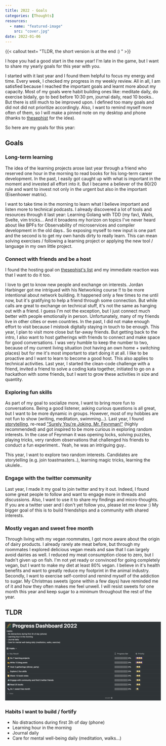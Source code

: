 ```yaml
---
title: 2022 - Goals
categories: [Thoughts]
resources:
  - name: "featured-image"
    src: "cover.jpg"
date: 2022-01-06
---
```


{{< callout text= "TLDR, the short version is at the end :) " >}}

I hope you had a good start in the new year! I'm late in the game, but I want to share my yearly goals for this year with you.

<!--more-->

I started with it last year and I found them helpful to focus my energy and time. Every week, I checked my progress in my weekly review.
All in all, I am satisfied because I reached the important goals and learnt more about my capacity. Most of my goals were habit building ones like: meditate daily, do exercise bidaily, go to bed before 10:30 pm, journal daily, read 10 books.. But there is still much to be improved upon. I defined too many goals and did not did not prioritize accordingly. Also, I want to remind myself more often of them, so I will make a pinned note on my desktop and phone (thanks to [thesephist](https://thesephist.com/posts/2021-goals/#looking-back-at-2020) for the idea).

So here are my goals for this year:

## Goals

### Long-term learning

The idea of the learning projects arose last year through a friend who reserved one hour in the morning to read books for his long-term career development. In the past, I easily got caught up with what is important in the moment and invested all effort into it. But I became a believer of the 80/20 rule and want to invest not only in the urgent but also in the important (Eisenhower matrix).

I want to take time in the morning to learn what I believe important and listen more to technical podcasts. I already discovered a lot of tools and resources through it last year: Learning Golang with TDD (my fav), Wails, Svelte, vim tricks... And it broadens my horizon on topics I've never heard about like BPFs for Observability of microservices and compiler development in the old days..
So exposing myself to new input is one part and the second is to get my own hands dirty to really learn. This can mean solving exercises / following a learning project or applying the new tool / language in my own little project.

### Connect with friends and be a host

I found the hosting goal on [thesephist's list](https://thesephist.com/posts/2021-goals/#looking-back-at-2020) and my immediate reaction was that I want to do it too.

I love to get to know new people and exchange on interests. Jordan Harbinger got me intrigued with his Networking course !! to be more intentional about network building. It happened only a few times to me until now, but it's gratifying to help a friend through some connection. But while calls are great to exchange on technical stuff, it's not the same as hanging out with a friend. I guess I'm not the exception, but I just connect much better with people emotionally in person. Unfortunately, many of my friends live in other cities or even countries. In the past, I did not make enough effort to visit because I mistook digitally staying in touch to be enough.
This year, I plan to visit more close but far-away friends.
But getting back to the intro, I also want to host gatherings with friends to connect and make space for good conversations. I was very humble to keep the number to two, because of my current living situation (not having an own home + switching places) but for me it's most important to start doing it at all.
I like to be proactive and I want to learn to become a good host.
This also applies to technical activities. Last year, I started the clean-code challenge with a friend, invited a friend to solve a coding kata together, initiated to go on a hackathon with some friends, but I want to grow these activities in size and quantity.

### Exploring fun skills

As part of my goal to socialize more, I want to bring more fun to conversations. Being a good listener, asking curious questions is all great, but I want to be more dynamic in groups. However, most of my hobbies are not fun to show (writing, meditation, swimming...). Last year, I found [storytelling](/books/storyworthy/), re-read ["Surely You're Joking, Mr. Feynman!"](https://www.goodreads.com/book/show/35167685-surely-you-re-joking-mr-feynman) (highly recommended) and got inspired to be more curious in exploring random interests. In the case of Feynman it was opening locks, solving puzzles, playing tricks, very random observations that challenged his friends to conduct a fun experiment.. Yeah, he was an intriguing guy..

This year, I want to explore two random interests. Candidates are storytelling (e.g. join toastmasters..), learning magic tricks, learning the ukulele..

### Engage with the twitter community

Last year, I made it my goal to join twitter and try it out. Indeed, I found some great people to follow and want to engage more in threads and discussions. Also, I want to use it to share my findings and micro-thoughts.
If you are a twitter user and I don't yet follow you, please let me know :)
My bigger goal of this is to build friendships and a community with shared interests.

### Mostly vegan and sweet free month

Through living with my vegan roommates, I got more aware about the origin of dairy products. I already rarely ate meat before, but through my roommates I explored delicious vegan meals and saw that I can largely avoid dairies as well. I reduced my meat consumption close to zero, but I hadn't given up on fish. I'm not yet ready or convinced for going completely vegan, but I want to make my diet at least 80% vegan. I believe in it's health benefits and want to greatly reduce my footprint in the animal industry.  
Secondly, I want to exercise self-control and remind myself of the addiction to sugar.
My Christmas sweets (gone within a few days) have reminded me of it and how they often makes me feel unwell. I will resist sweets for one month this year and keep sugar to a minimum throughout the rest of the year.

## TLDR

![cover.png](cover.png)

### Habits I want to build / fortify

- No distractions during first 3h of day (phone)
- Learning hour in the morning
- Journal daily
- Care for mental well-being daily (meditation, walks...)
